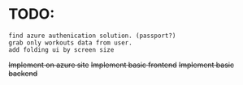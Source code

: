 # TODO:

```
find azure authenication solution. (passport?)
grab only workouts data from user.
add folding ui by screen size

```
~~Implement on azure site~~
~~Implement basic frontend~~
~~Implement basic backend~~